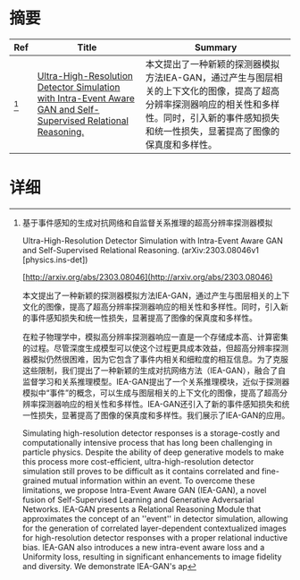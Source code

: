 # 摘要

| Ref | Title | Summary |
| --- | --- | --- |
| [^1] | [Ultra-High-Resolution Detector Simulation with Intra-Event Aware GAN and Self-Supervised Relational Reasoning.](http://arxiv.org/abs/2303.08046) | 本文提出了一种新颖的探测器模拟方法IEA-GAN，通过产生与图层相关的上下文化的图像，提高了超高分辨率探测器响应的相关性和多样性。同时，引入新的事件感知损失和统一性损失，显著提高了图像的保真度和多样性。 |

# 详细

[^1]: 基于事件感知的生成对抗网络和自监督关系推理的超高分辨率探测器模拟

    Ultra-High-Resolution Detector Simulation with Intra-Event Aware GAN and Self-Supervised Relational Reasoning. (arXiv:2303.08046v1 [physics.ins-det])

    [http://arxiv.org/abs/2303.08046](http://arxiv.org/abs/2303.08046)

    本文提出了一种新颖的探测器模拟方法IEA-GAN，通过产生与图层相关的上下文化的图像，提高了超高分辨率探测器响应的相关性和多样性。同时，引入新的事件感知损失和统一性损失，显著提高了图像的保真度和多样性。

    

    在粒子物理学中，模拟高分辨率探测器响应一直是一个存储成本高、计算密集的过程。尽管深度生成模型可以使这个过程更具成本效益，但超高分辨率探测器模拟仍然很困难，因为它包含了事件内相关和细粒度的相互信息。为了克服这些限制，我们提出了一种新颖的生成对抗网络方法（IEA-GAN），融合了自监督学习和关系推理模型。IEA-GAN提出了一个关系推理模块，近似于探测器模拟中“事件”的概念，可以生成与图层相关的上下文化的图像，提高了超高分辨率探测器响应的相关性和多样性。IEA-GAN还引入了新的事件感知损失和统一性损失，显著提高了图像的保真度和多样性。我们展示了IEA-GAN的应用。

    Simulating high-resolution detector responses is a storage-costly and computationally intensive process that has long been challenging in particle physics. Despite the ability of deep generative models to make this process more cost-efficient, ultra-high-resolution detector simulation still proves to be difficult as it contains correlated and fine-grained mutual information within an event. To overcome these limitations, we propose Intra-Event Aware GAN (IEA-GAN), a novel fusion of Self-Supervised Learning and Generative Adversarial Networks. IEA-GAN presents a Relational Reasoning Module that approximates the concept of an ''event'' in detector simulation, allowing for the generation of correlated layer-dependent contextualized images for high-resolution detector responses with a proper relational inductive bias. IEA-GAN also introduces a new intra-event aware loss and a Uniformity loss, resulting in significant enhancements to image fidelity and diversity. We demonstrate IEA-GAN's ap
    

